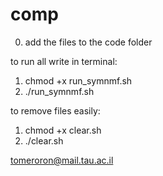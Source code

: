 # comp
0. add the files to the code folder

to run all write in terminal:
1. chmod +x run_symnmf.sh
2. ./run_symnmf.sh

   
to remove files easily:
1.  chmod +x clear.sh
2. ./clear.sh




tomeroron@mail.tau.ac.il
